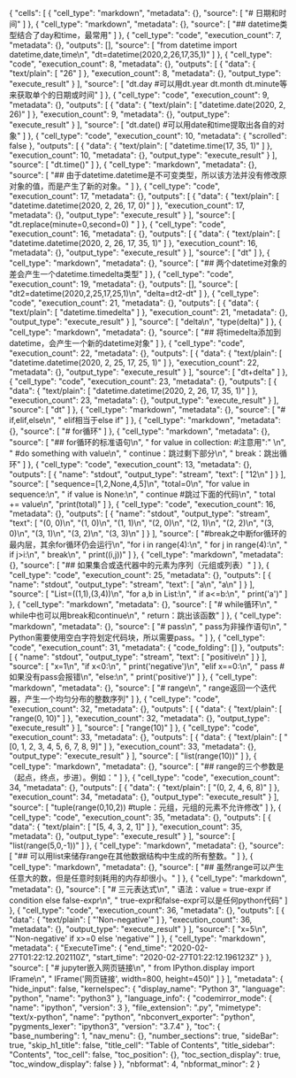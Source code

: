 {
 "cells": [
  {
   "cell_type": "markdown",
   "metadata": {},
   "source": [
    "# 日期和时间"
   ]
  },
  {
   "cell_type": "markdown",
   "metadata": {},
   "source": [
    "## datetime类型结合了day和time，最常用"
   ]
  },
  {
   "cell_type": "code",
   "execution_count": 7,
   "metadata": {},
   "outputs": [],
   "source": [
    "from datetime import datetime,date,time\n",
    "dt=datetime(2020,2,26,17,35,1)"
   ]
  },
  {
   "cell_type": "code",
   "execution_count": 8,
   "metadata": {},
   "outputs": [
    {
     "data": {
      "text/plain": [
       "26"
      ]
     },
     "execution_count": 8,
     "metadata": {},
     "output_type": "execute_result"
    }
   ],
   "source": [
    "dt.day #可以用dt.year dt.month dt.minute等来获取单个的日期或时间"
   ]
  },
  {
   "cell_type": "code",
   "execution_count": 9,
   "metadata": {},
   "outputs": [
    {
     "data": {
      "text/plain": [
       "datetime.date(2020, 2, 26)"
      ]
     },
     "execution_count": 9,
     "metadata": {},
     "output_type": "execute_result"
    }
   ],
   "source": [
    "dt.date() #可以用date和time提取出各自的对象"
   ]
  },
  {
   "cell_type": "code",
   "execution_count": 10,
   "metadata": {
    "scrolled": false
   },
   "outputs": [
    {
     "data": {
      "text/plain": [
       "datetime.time(17, 35, 1)"
      ]
     },
     "execution_count": 10,
     "metadata": {},
     "output_type": "execute_result"
    }
   ],
   "source": [
    "dt.time()"
   ]
  },
  {
   "cell_type": "markdown",
   "metadata": {},
   "source": [
    "## 由于datetime.datetime是不可变类型，所以该方法并没有修改原对象的值，而是产生了新的对象。"
   ]
  },
  {
   "cell_type": "code",
   "execution_count": 17,
   "metadata": {},
   "outputs": [
    {
     "data": {
      "text/plain": [
       "datetime.datetime(2020, 2, 26, 17, 0)"
      ]
     },
     "execution_count": 17,
     "metadata": {},
     "output_type": "execute_result"
    }
   ],
   "source": [
    "dt.replace(minute=0,second=0) "
   ]
  },
  {
   "cell_type": "code",
   "execution_count": 16,
   "metadata": {},
   "outputs": [
    {
     "data": {
      "text/plain": [
       "datetime.datetime(2020, 2, 26, 17, 35, 1)"
      ]
     },
     "execution_count": 16,
     "metadata": {},
     "output_type": "execute_result"
    }
   ],
   "source": [
    "dt"
   ]
  },
  {
   "cell_type": "markdown",
   "metadata": {},
   "source": [
    "## 两个datetime对象的差会产生一个datetime.timedelta类型"
   ]
  },
  {
   "cell_type": "code",
   "execution_count": 19,
   "metadata": {},
   "outputs": [],
   "source": [
    "dt2=datetime(2020,2,25,17,25,1)\n",
    "delta=dt2-dt"
   ]
  },
  {
   "cell_type": "code",
   "execution_count": 21,
   "metadata": {},
   "outputs": [
    {
     "data": {
      "text/plain": [
       "datetime.timedelta"
      ]
     },
     "execution_count": 21,
     "metadata": {},
     "output_type": "execute_result"
    }
   ],
   "source": [
    "delta\n",
    "type(delta)"
   ]
  },
  {
   "cell_type": "markdown",
   "metadata": {},
   "source": [
    "## 将timedelta添加到datetime，会产生一个新的datetime对象"
   ]
  },
  {
   "cell_type": "code",
   "execution_count": 22,
   "metadata": {},
   "outputs": [
    {
     "data": {
      "text/plain": [
       "datetime.datetime(2020, 2, 25, 17, 25, 1)"
      ]
     },
     "execution_count": 22,
     "metadata": {},
     "output_type": "execute_result"
    }
   ],
   "source": [
    "dt+delta"
   ]
  },
  {
   "cell_type": "code",
   "execution_count": 23,
   "metadata": {},
   "outputs": [
    {
     "data": {
      "text/plain": [
       "datetime.datetime(2020, 2, 26, 17, 35, 1)"
      ]
     },
     "execution_count": 23,
     "metadata": {},
     "output_type": "execute_result"
    }
   ],
   "source": [
    "dt"
   ]
  },
  {
   "cell_type": "markdown",
   "metadata": {},
   "source": [
    "# if,elif,else\n",
    "    elif相当于else if"
   ]
  },
  {
   "cell_type": "markdown",
   "metadata": {},
   "source": [
    "# for循环"
   ]
  },
  {
   "cell_type": "markdown",
   "metadata": {},
   "source": [
    "## for循环的标准语句\n",
    "    for value in collection: #注意用\":\" \n",
    "        #do something with value\n",
    "    continue：跳过剩下部分\n",
    "    break：跳出循环"
   ]
  },
  {
   "cell_type": "code",
   "execution_count": 13,
   "metadata": {},
   "outputs": [
    {
     "name": "stdout",
     "output_type": "stream",
     "text": [
      "12\n"
     ]
    }
   ],
   "source": [
    "sequence=[1,2,None,4,5]\n",
    "total=0\n",
    "for value in sequence:\n",
    "    if value is None:\n",
    "        continue #跳过下面的代码\n",
    "    total += value\n",
    "print(total)"
   ]
  },
  {
   "cell_type": "code",
   "execution_count": 16,
   "metadata": {},
   "outputs": [
    {
     "name": "stdout",
     "output_type": "stream",
     "text": [
      "(0, 0)\n",
      "(1, 0)\n",
      "(1, 1)\n",
      "(2, 0)\n",
      "(2, 1)\n",
      "(2, 2)\n",
      "(3, 0)\n",
      "(3, 1)\n",
      "(3, 2)\n",
      "(3, 3)\n"
     ]
    }
   ],
   "source": [
    "#break之中断for循环的最内层，其余for循环仍会运行\n",
    "for i in range(4):\n",
    "    for j in range(4):\n",
    "        if j>i:\n",
    "            break\n",
    "        print((i,j))"
   ]
  },
  {
   "cell_type": "markdown",
   "metadata": {},
   "source": [
    "## 如果集合或迭代器中的元素为序列（元组或列表）"
   ]
  },
  {
   "cell_type": "code",
   "execution_count": 25,
   "metadata": {},
   "outputs": [
    {
     "name": "stdout",
     "output_type": "stream",
     "text": [
      "a\n",
      "a\n"
     ]
    }
   ],
   "source": [
    "List=((1,1),(3,4))\n",
    "for a,b in List:\n",
    "    if a<=b:\n",
    "        print('a')"
   ]
  },
  {
   "cell_type": "markdown",
   "metadata": {},
   "source": [
    "# while循环\n",
    "    while中也可以用break和continue\n",
    "    return：跳出该函数"
   ]
  },
  {
   "cell_type": "markdown",
   "metadata": {},
   "source": [
    "# pass\n",
    "    pass为非操作语句\n",
    "    Python需要使用空白字符划定代码块，所以需要pass。"
   ]
  },
  {
   "cell_type": "code",
   "execution_count": 31,
   "metadata": {
    "code_folding": []
   },
   "outputs": [
    {
     "name": "stdout",
     "output_type": "stream",
     "text": [
      "positive\n"
     ]
    }
   ],
   "source": [
    "x=1\n",
    "if x<0:\n",
    "    print('negative')\n",
    "elif x==0:\n",
    "    pass #如果没有pass会报错\n",
    "else:\n",
    "    print('positive')"
   ]
  },
  {
   "cell_type": "markdown",
   "metadata": {},
   "source": [
    "# range\n",
    "    range返回一个迭代器，产生一个均匀分布的整数序列"
   ]
  },
  {
   "cell_type": "code",
   "execution_count": 32,
   "metadata": {},
   "outputs": [
    {
     "data": {
      "text/plain": [
       "range(0, 10)"
      ]
     },
     "execution_count": 32,
     "metadata": {},
     "output_type": "execute_result"
    }
   ],
   "source": [
    "range(10)"
   ]
  },
  {
   "cell_type": "code",
   "execution_count": 33,
   "metadata": {},
   "outputs": [
    {
     "data": {
      "text/plain": [
       "[0, 1, 2, 3, 4, 5, 6, 7, 8, 9]"
      ]
     },
     "execution_count": 33,
     "metadata": {},
     "output_type": "execute_result"
    }
   ],
   "source": [
    "list(range(10))"
   ]
  },
  {
   "cell_type": "markdown",
   "metadata": {},
   "source": [
    "## range的三个参数是（起点，终点，步进）。例如："
   ]
  },
  {
   "cell_type": "code",
   "execution_count": 34,
   "metadata": {},
   "outputs": [
    {
     "data": {
      "text/plain": [
       "(0, 2, 4, 6, 8)"
      ]
     },
     "execution_count": 34,
     "metadata": {},
     "output_type": "execute_result"
    }
   ],
   "source": [
    "tuple(range(0,10,2)) #tuple：元组，元组的元素不允许修改"
   ]
  },
  {
   "cell_type": "code",
   "execution_count": 35,
   "metadata": {},
   "outputs": [
    {
     "data": {
      "text/plain": [
       "[5, 4, 3, 2, 1]"
      ]
     },
     "execution_count": 35,
     "metadata": {},
     "output_type": "execute_result"
    }
   ],
   "source": [
    "list(range(5,0,-1))"
   ]
  },
  {
   "cell_type": "markdown",
   "metadata": {},
   "source": [
    "## 可以用list来储存range在其他数据结构中生成的所有整数。"
   ]
  },
  {
   "cell_type": "markdown",
   "metadata": {},
   "source": [
    "## 虽然range可以产生任意大的数，但是任意时刻耗用的内存却很小。"
   ]
  },
  {
   "cell_type": "markdown",
   "metadata": {},
   "source": [
    "# 三元表达式\n",
    "    语法：value = true-expr if condition else false-expr\n",
    "         true-expr和false-expr可以是任何python代码"
   ]
  },
  {
   "cell_type": "code",
   "execution_count": 36,
   "metadata": {},
   "outputs": [
    {
     "data": {
      "text/plain": [
       "'Non-negative'"
      ]
     },
     "execution_count": 36,
     "metadata": {},
     "output_type": "execute_result"
    }
   ],
   "source": [
    "x=5\n",
    "'Non-negative' if x>=0 else 'negative'"
   ]
  },
  {
   "cell_type": "markdown",
   "metadata": {
    "ExecuteTime": {
     "end_time": "2020-02-27T01:22:12.202110Z",
     "start_time": "2020-02-27T01:22:12.196123Z"
    }
   },
   "source": [
    "# jupyter嵌入网页链接\n",
    "    from IPython.display import IFrame\n",
    "    IFrame('网页链接', width=800, height=450)"
   ]
  }
 ],
 "metadata": {
  "hide_input": false,
  "kernelspec": {
   "display_name": "Python 3",
   "language": "python",
   "name": "python3"
  },
  "language_info": {
   "codemirror_mode": {
    "name": "ipython",
    "version": 3
   },
   "file_extension": ".py",
   "mimetype": "text/x-python",
   "name": "python",
   "nbconvert_exporter": "python",
   "pygments_lexer": "ipython3",
   "version": "3.7.4"
  },
  "toc": {
   "base_numbering": 1,
   "nav_menu": {},
   "number_sections": true,
   "sideBar": true,
   "skip_h1_title": false,
   "title_cell": "Table of Contents",
   "title_sidebar": "Contents",
   "toc_cell": false,
   "toc_position": {},
   "toc_section_display": true,
   "toc_window_display": false
  }
 },
 "nbformat": 4,
 "nbformat_minor": 2
}

